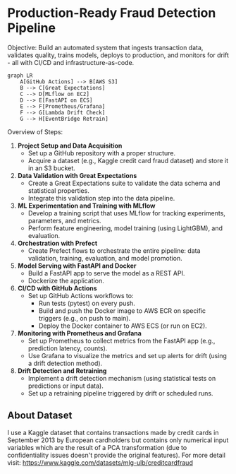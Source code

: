 # Production-Ready Fraud Detection Pipeline
Objective: Build an automated system that ingests transaction data, validates quality, trains models, deploys to production, and monitors for drift - all with CI/CD and infrastructure-as-code.

```mermaid
graph LR
    A[GitHub Actions] --> B[AWS S3]
    B --> C[Great Expectations]
    C --> D[MLflow on EC2]
    D --> E[FastAPI on ECS]
    E --> F[Prometheus/Grafana]
    F --> G[Lambda Drift Check]
    G --> H[EventBridge Retrain]
```

Overview of Steps:
1. **Project Setup and Data Acquisition**
   - Set up a GitHub repository with a proper structure.
   - Acquire a dataset (e.g., Kaggle credit card fraud dataset) and store it in an S3 bucket.
2. **Data Validation with Great Expectations**
   - Create a Great Expectations suite to validate the data schema and statistical properties.
   - Integrate this validation step into the data pipeline.
3. **ML Experimentation and Training with MLflow**
   - Develop a training script that uses MLflow for tracking experiments, parameters, and metrics.
   - Perform feature engineering, model training (using LightGBM), and evaluation.
4. **Orchestration with Prefect**
   - Create Prefect flows to orchestrate the entire pipeline: data validation, training, evaluation, and model promotion.
5. **Model Serving with FastAPI and Docker**
   - Build a FastAPI app to serve the model as a REST API.
   - Dockerize the application.
6. **CI/CD with GitHub Actions**
   - Set up GitHub Actions workflows to:
        - Run tests (pytest) on every push.
        - Build and push the Docker image to AWS ECR on specific triggers (e.g., on push to main).
        - Deploy the Docker container to AWS ECS (or run on EC2).
7. **Monitoring with Prometheus and Grafana**
   - Set up Prometheus to collect metrics from the FastAPI app (e.g., prediction latency, counts).
   - Use Grafana to visualize the metrics and set up alerts for drift (using a drift detection method).
8. **Drift Detection and Retraining**
   - Implement a drift detection mechanism (using statistical tests on predictions or input data).
   - Set up a retraining pipeline triggered by drift or scheduled runs.

## About Dataset
I use a Kaggle dataset that contains transactions made by credit cards in September 2013 by European cardholders but contains only numerical input variables which are the result of a PCA transformation (due to confidentiality issues doesn't provide the original features).
For more detail visit: 
https://www.kaggle.com/datasets/mlg-ulb/creditcardfraud